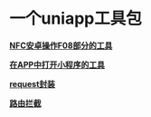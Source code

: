 # 一个uniapp工具包

[**NFC安卓操作F08部分的工具**](./nfcUtils.js)


[**在APP中打开小程序的工具**](./mini.js)


[**request封装**](./request.js)


[**路由拦截**](./routerInterceptor.js)
